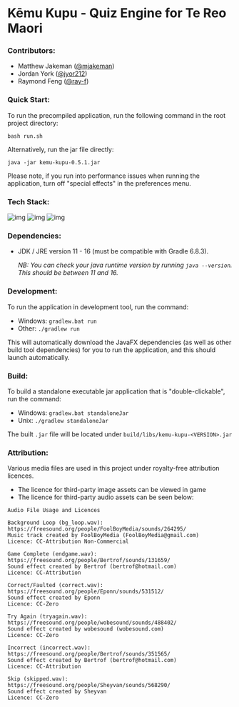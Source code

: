 # Kēmu Kupu - Quiz Engine for Te Reo Maori

### Contributors:

- Matthew Jakeman ([@mjakeman](https://github.com/mjakeman))
- Jordan York ([@jyor212](https://github.com/jyor212))
- Raymond Feng ([@ray-f](https://github.com/ray-f))


### Quick Start:

To run the precompiled application, run the following command in the root project directory:

```
bash run.sh
```

Alternatively, run the jar file directly:

```
java -jar kemu-kupu-0.5.1.jar
```

Please note, if you run into performance issues when running the application, turn off "special effects" in the preferences menu.

### Tech Stack:

![img](https://img.shields.io/badge/language-java%2011-orange)
![img](https://img.shields.io/badge/framework-openjfx--11.0.2-yellow)
![img](https://img.shields.io/badge/build%20tool-gradle%206.8.3-red)


### Dependencies:

- JDK / JRE version 11 - 16 (must be compatible with Gradle 6.8.3). 
  
  _NB: You can check your java runtime version by running `java --version`. This should be between 11 and 16._


### Development:

To run the application in development tool, run the command:
- Windows: `gradlew.bat run`
- Other: `./gradlew run`

This will automatically download the JavaFX dependencies (as well as other build tool dependencies) for you to run the application, and this should launch automatically.

### Build:

To build a standalone executable jar application that is "double-clickable", run the command:
- Windows: `gradlew.bat standaloneJar`
- Unix: `./gradlew standaloneJar`

The built `.jar` file will be located under `build/libs/kemu-kupu-<VERSION>.jar`

### Attribution:
Various media files are used in this project under royalty-free attribution licences.

 * The licence for third-party image assets can be viewed in game
 * The licence for third-party audio assets can be seen below:

```
Audio File Usage and Licences

Background Loop (bg_loop.wav):
https://freesound.org/people/FoolBoyMedia/sounds/264295/
Music track created by FoolBoyMedia (FoolBoyMedia@gmail.com)
Licence: CC-Attribution Non-Commercial

Game Complete (endgame.wav):
https://freesound.org/people/Bertrof/sounds/131659/
Sound effect created by Bertrof (bertrof@hotmail.com)
Licence: CC-Attribution

Correct/Faulted (correct.wav):
https://freesound.org/people/Eponn/sounds/531512/
Sound effect created by Eponn
Licence: CC-Zero

Try Again (tryagain.wav):
https://freesound.org/people/wobesound/sounds/488402/
Sound effect created by wobesound (wobesound.com)
Licence: CC-Zero

Incorrect (incorrect.wav):
https://freesound.org/people/Bertrof/sounds/351565/
Sound effect created by Bertrof (bertrof@hotmail.com)
Licence: CC-Attribution

Skip (skipped.wav):
https://freesound.org/people/Sheyvan/sounds/568290/
Sound effect created by Sheyvan
Licence: CC-Zero
```
